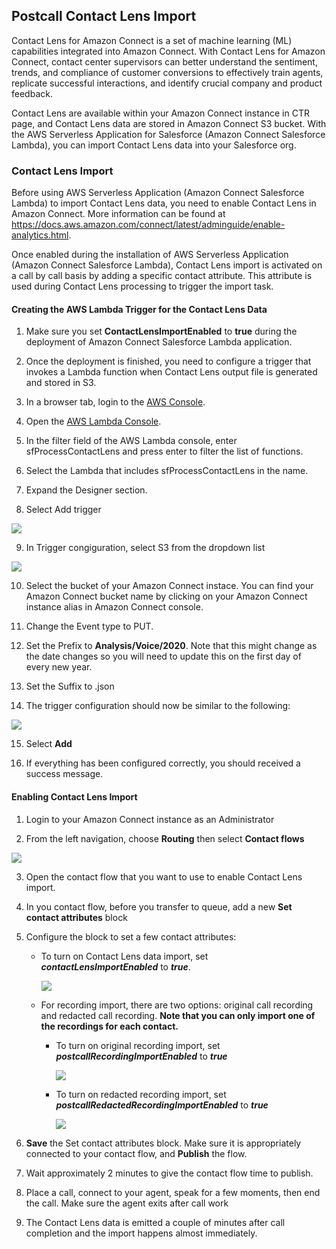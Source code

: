 <h2 class="toc">Postcall Contact Lens Import</h2>

Contact Lens for Amazon Connect is a set of machine learning (ML) capabilities integrated into Amazon Connect. With Contact Lens for Amazon Connect, contact center supervisors can better understand the sentiment, trends, and compliance of customer conversions to effectively train agents, replicate successful interactions, and identify crucial company and product feedback. 

Contact Lens are available within your Amazon Connect instance in CTR page, and Contact Lens data are stored in Amazon Connect S3 bucket. With the AWS Serverless Application for Salesforce (Amazon Connect Salesforce Lambda), you can import Contact Lens data into your Salesforce org. 

<h3 class="toc">Contact Lens Import</h3>

Before using AWS Serverless Application (Amazon Connect Salesforce Lambda) to import Contact Lens data, you need to enable Contact Lens in Amazon Connect. More information can be found at <https://docs.aws.amazon.com/connect/latest/adminguide/enable-analytics.html>.

Once enabled during the installation of AWS Serverless Application (Amazon Connect Salesforce Lambda), Contact Lens import is activated on a call by call basis by adding a specific contact attribute. This attribute is used during Contact Lens processing to trigger the import task.

<h4 class="toc">Creating the AWS Lambda Trigger for the Contact Lens Data</h4>

1. Make sure you set **ContactLensImportEnabled** to **true** during the deployment of Amazon Connect Salesforce Lambda application.

2. Once the deployment is finished, you need to configure a trigger that invokes a Lambda function when Contact Lens output file is generated and stored in S3.

3. In a browser tab, login to the [AWS Console](https://console.aws.amazon.com/).

4. Open the [AWS Lambda Console](https://console.aws.amazon.com/lambda/home).

5. In the filter field of the AWS Lambda console, enter sfProcessContactLens and press enter to filter the list of functions.

6. Select the Lambda that includes sfProcessContactLens in the name.

7. Expand the Designer section.

8. Select Add trigger

<img src="../media/contactlenslambda-1.png" />

9. In Trigger congiguration, select S3 from the dropdown list

<img src="../media/image188.png" />

10. Select the bucket of your Amazon Connect instace. You can find your Amazon Connect bucket name by clicking on your Amazon Connect instance alias in Amazon Connect console.

11.  Change the Event type to PUT.

12. Set the Prefix to **Analysis/Voice/2020**. Note that this might change as the date changes so you will need to update this on the first day of every new year. 

13. Set the Suffix to .json

14. The trigger configuration should now be similar to the following:

<img src="../media/contactlenslambda-2.png" />

15. Select **Add**

16. If everything has been configured correctly, you should received a success message. 

<h4 class="toc">Enabling Contact Lens Import</h4>

1. Login to your Amazon Connect instance as an Administrator

2. From the left navigation, choose **Routing** then select **Contact         flows**

<img src="../media/image201.png" />

3.  Open the contact flow that you want to use to enable Contact Lens
    import.

4.  In you contact flow, before you transfer to queue, add a new **Set
    contact attributes** block

5. Configure the block to set a few contact attributes:

    * To turn on Contact Lens data import, set ***contactLensImportEnabled*** to ***true***.

        <img src="../media/contactlensattributes-1.png" />

    * For recording import, there are two options: original call recording and redacted call recording. **Note that you can only import one of the recordings for each contact.**

        * To turn on original recording import, set ***postcallRecordingImportEnabled*** to ***true***

            <img src="../media/contactlensattributes-2.png">

        * To turn on redacted recording import, set ***postcallRedactedRecordingImportEnabled*** to ***true***

            <img src="../media/contactlensattributes-3.png">

6.  **Save** the Set contact attributes block. Make sure it is
    appropriately connected to your contact flow, and **Publish** the
    flow.

7.  Wait approximately 2 minutes to give the contact flow time to
    publish.

8.  Place a call, connect to your agent, speak for a few moments, then
    end the call. Make sure the agent exits after call work

9.  The Contact Lens data is emitted a couple of minutes after call            completion and the import happens almost immediately.
